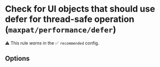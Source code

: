 # Check for UI objects that should use defer for thread-safe operation (`maxpat/performance/defer`)

⚠️ This rule _warns_ in the ✅ `recommended` config.

<!-- end auto-generated rule header -->

## Options

<!-- begin auto-generated rule options list -->



<!-- end auto-generated rule options list -->
